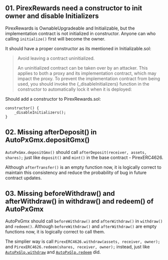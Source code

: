 ## 01. PirexRewards need a constructor to init owner and disable Initializers

PirexRewards is OwnableUpgradeable and Initializable, but the implementation contract is not initialized in constructor. Anyone can who calling `initialize()` first will become the owner.

It should have a proper constructor as its mentioned in Initializable.sol:

  > Avoid leaving a contract uninitialized.
  >
  > An uninitialized contract can be taken over by an attacker. This applies to both a proxy and its implementation
  > contract, which may impact the proxy. To prevent the implementation contract from being used, you should invoke
  > the {_disableInitializers} function in the constructor to automatically lock it when it is deployed:

Should add a constructor to PirexRewards.sol:
  ```
  constructor() {
      _disableInitializers();
  }
  ```

## 02. Missing afterDeposit() in AutoPxGmx.depositGmx()

`AutoPxGmx.depositGmx()` should call `afterDeposit(receiver, assets, shares);` just like `deposit()` and `mint()` in the base contract - PirexERC4626.

Although `afterTransfer()` is an empty function now, it is logically correct to maintain this consistency and reduce the probability of bug in future contract updates.

## 03. Missing beforeWithdraw() and afterWithdraw() in withdraw() and redeem() of AutoPxGmx

AutoPxGmx should call `beforeWithdraw()` and `afterWithdraw()` in `withdraw()` and `redeem()`.
Although `beforeWithdraw()` and `afterWithdraw()` are empty functions now, it is logically correct to call them.

The simplier way is call `PirexERC4626.withdraw(assets, receiver, owner);` and `PirexERC4626.redeem(shares, receiver, owner);` instead,
just like [`AutoPxGlp.withdraw`](https://github.com/code-423n4/2022-11-redactedcartel/blob/03b71a8d395c02324cb9fdaf92401357da5b19d1/src/vaults/AutoPxGlp.sol#L443) and [`AutoPxGlp.redeem`](https://github.com/code-423n4/2022-11-redactedcartel/blob/03b71a8d395c02324cb9fdaf92401357da5b19d1/src/vaults/AutoPxGlp.sol#L456) did.

